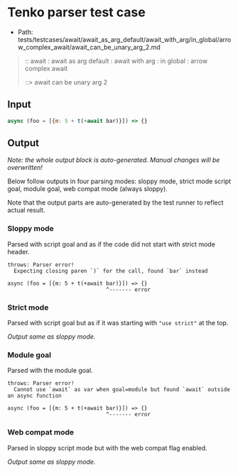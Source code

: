 # Tenko parser test case

- Path: tests/testcases/await/await_as_arg_default/await_with_arg/in_global/arrow_complex_await/await_can_be_unary_arg_2.md

> :: await : await as arg default : await with arg : in global : arrow complex await
>
> ::> await can be unary arg 2

## Input

`````js
async (foo = [{m: 5 + t(+await bar)}]) => {}
`````

## Output

_Note: the whole output block is auto-generated. Manual changes will be overwritten!_

Below follow outputs in four parsing modes: sloppy mode, strict mode script goal, module goal, web compat mode (always sloppy).

Note that the output parts are auto-generated by the test runner to reflect actual result.

### Sloppy mode

Parsed with script goal and as if the code did not start with strict mode header.

`````
throws: Parser error!
  Expecting closing paren `)` for the call, found `bar` instead

async (foo = [{m: 5 + t(+await bar)}]) => {}
                               ^------- error
`````

### Strict mode

Parsed with script goal but as if it was starting with `"use strict"` at the top.

_Output same as sloppy mode._

### Module goal

Parsed with the module goal.

`````
throws: Parser error!
  Cannot use `await` as var when goal=module but found `await` outside an async function

async (foo = [{m: 5 + t(+await bar)}]) => {}
                               ^------- error
`````


### Web compat mode

Parsed in sloppy script mode but with the web compat flag enabled.

_Output same as sloppy mode._
